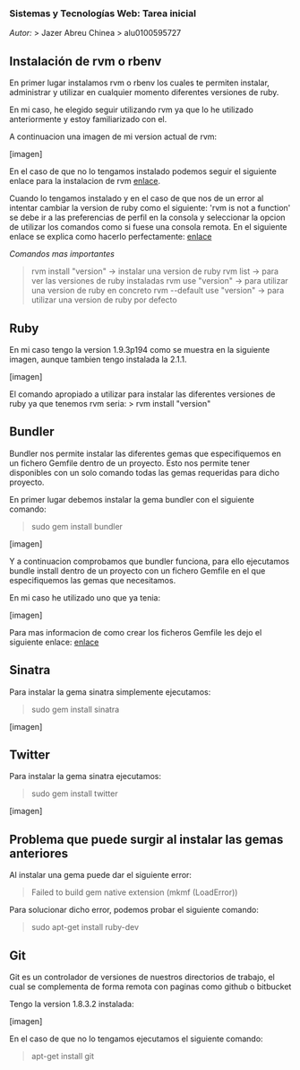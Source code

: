 ### Sistemas y Tecnologías Web: Tarea inicial

*Autor:* > Jazer Abreu Chinea > alu0100595727

## Instalación de rvm o rbenv 

En primer lugar instalamos rvm o rbenv los cuales te permiten instalar, administrar y utilizar en cualquier momento diferentes versiones de ruby.

En mi caso, he elegido seguir utilizando rvm ya que lo he utilizado anteriormente y estoy familiarizado con el.

A continuacion una imagen de mi version actual de rvm:

[imagen]


En el caso de que no lo tengamos instalado podemos seguir el siguiente enlace para la instalacion de rvm [enlace](http://rvm.io/rvm/install).

Cuando lo tengamos instalado y en el caso de que nos de un error al intentar cambiar la version de ruby como el siguiente: 'rvm is not a function' 
se debe ir a las preferencias de perfil en la consola y seleccionar la opcion de utilizar los comandos como si fuese una consola remota. En el siguiente enlace se explica como hacerlo perfectamente: [enlace](https://rvm.io/integration/gnome-terminal)

*Comandos mas importantes*

> rvm install "version" -> instalar una version de ruby
> rvm list -> para ver las versiones de ruby instaladas
> rvm use "version" -> para utilizar una version de ruby en concreto
> rvm --default use "version" -> para utilizar una version de ruby por defecto

## Ruby

En mi caso tengo la version 1.9.3p194 como se muestra en la siguiente imagen, aunque tambien tengo instalada la 2.1.1.

[imagen]

El comando apropiado a utilizar para instalar las diferentes versiones de ruby ya que tenemos rvm seria: > rvm install "version"

## Bundler

Bundler nos permite instalar las diferentes gemas que especifiquemos en un fichero Gemfile dentro de un proyecto. Esto nos permite tener disponibles con un solo comando todas las gemas requeridas para dicho proyecto.

En primer lugar debemos instalar la gema bundler con el siguiente comando:
> sudo gem install bundler

[imagen]

Y a continuacion comprobamos que bundler funciona, para ello ejecutamos bundle install dentro de un proyecto con un fichero Gemfile en el que especifiquemos las gemas que necesitamos.

En mi caso he utilizado uno que ya tenia:


[imagen]


Para mas informacion de como crear los ficheros Gemfile les dejo el siguiente enlace: [enlace](http://bundler.io/gemfile.html)


## Sinatra

Para instalar la gema sinatra simplemente ejecutamos:

> sudo gem install sinatra

[imagen]

## Twitter

Para instalar la gema sinatra ejecutamos:

> sudo gem install twitter

[imagen]

## Problema que puede surgir al instalar las gemas anteriores

Al instalar una gema puede dar el siguiente error:

> Failed to build gem native extension (mkmf (LoadError))

Para solucionar dicho error, podemos probar el siguiente comando:

> sudo apt-get install ruby-dev



## Git

Git es un controlador de versiones de nuestros directorios de trabajo, el cual se complementa de forma remota con paginas como github o bitbucket

Tengo la version 1.8.3.2 instalada:

[imagen]

En el caso de que no lo tengamos ejecutamos el siguiente comando:

> apt-get install git






